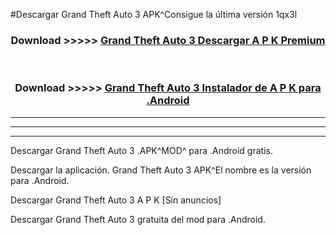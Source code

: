 #Descargar Grand Theft Auto 3  APK^Consigue la última versión 1qx3l



<div align="center">
<h3>Download >>>>> <a href="https://es-sites.web.app/?es= Grand Theft Auto 3 ">Grand Theft Auto 3  Descargar A P K Premium</a></h3><br>

<h3>Download >>>>> <a href="https://es-sites.web.app/?es= Grand Theft Auto 3 ">Grand Theft Auto 3  Instalador de A P K para .Android</a></h3>
</div>


----------------------------------------------------------

----------------------------------------------------------

----------------------------------------------------------

Descargar Grand Theft Auto 3  .APK^MOD^ para .Android gratis.

Descargar la aplicación. Grand Theft Auto 3  APK^El nombre es la versión para .Android.

Descargar Grand Theft Auto 3  A P K [Sin anuncios]

Descargar Grand Theft Auto 3  gratuita del mod para .Android.